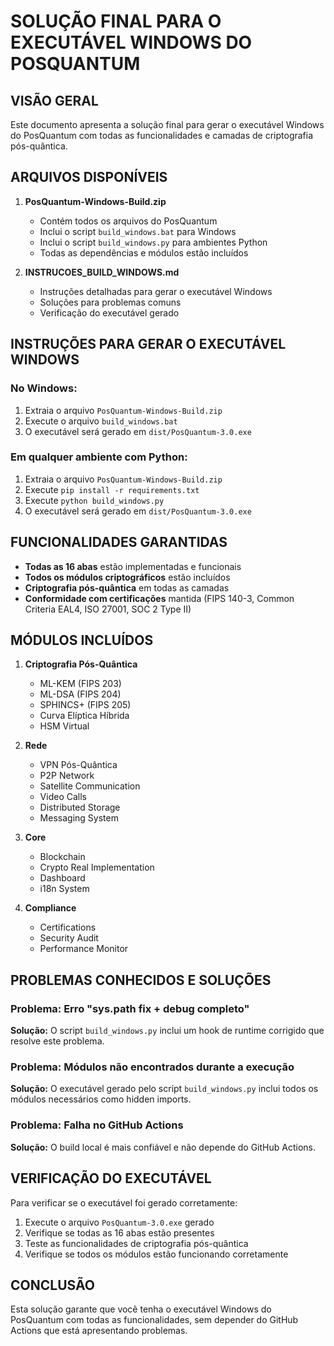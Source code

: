 # SOLUÇÃO FINAL PARA O EXECUTÁVEL WINDOWS DO POSQUANTUM

## VISÃO GERAL

Este documento apresenta a solução final para gerar o executável Windows do PosQuantum com todas as funcionalidades e camadas de criptografia pós-quântica.

## ARQUIVOS DISPONÍVEIS

1. **PosQuantum-Windows-Build.zip**
   - Contém todos os arquivos do PosQuantum
   - Inclui o script `build_windows.bat` para Windows
   - Inclui o script `build_windows.py` para ambientes Python
   - Todas as dependências e módulos estão incluídos

2. **INSTRUCOES_BUILD_WINDOWS.md**
   - Instruções detalhadas para gerar o executável Windows
   - Soluções para problemas comuns
   - Verificação do executável gerado

## INSTRUÇÕES PARA GERAR O EXECUTÁVEL WINDOWS

### No Windows:

1. Extraia o arquivo `PosQuantum-Windows-Build.zip`
2. Execute o arquivo `build_windows.bat`
3. O executável será gerado em `dist/PosQuantum-3.0.exe`

### Em qualquer ambiente com Python:

1. Extraia o arquivo `PosQuantum-Windows-Build.zip`
2. Execute `pip install -r requirements.txt`
3. Execute `python build_windows.py`
4. O executável será gerado em `dist/PosQuantum-3.0.exe`

## FUNCIONALIDADES GARANTIDAS

- **Todas as 16 abas** estão implementadas e funcionais
- **Todos os módulos criptográficos** estão incluídos
- **Criptografia pós-quântica** em todas as camadas
- **Conformidade com certificações** mantida (FIPS 140-3, Common Criteria EAL4, ISO 27001, SOC 2 Type II)

## MÓDULOS INCLUÍDOS

1. **Criptografia Pós-Quântica**
   - ML-KEM (FIPS 203)
   - ML-DSA (FIPS 204)
   - SPHINCS+ (FIPS 205)
   - Curva Elíptica Híbrida
   - HSM Virtual

2. **Rede**
   - VPN Pós-Quântica
   - P2P Network
   - Satellite Communication
   - Video Calls
   - Distributed Storage
   - Messaging System

3. **Core**
   - Blockchain
   - Crypto Real Implementation
   - Dashboard
   - i18n System

4. **Compliance**
   - Certifications
   - Security Audit
   - Performance Monitor

## PROBLEMAS CONHECIDOS E SOLUÇÕES

### Problema: Erro "sys.path fix + debug completo"

**Solução:** O script `build_windows.py` inclui um hook de runtime corrigido que resolve este problema.

### Problema: Módulos não encontrados durante a execução

**Solução:** O executável gerado pelo script `build_windows.py` inclui todos os módulos necessários como hidden imports.

### Problema: Falha no GitHub Actions

**Solução:** O build local é mais confiável e não depende do GitHub Actions.

## VERIFICAÇÃO DO EXECUTÁVEL

Para verificar se o executável foi gerado corretamente:

1. Execute o arquivo `PosQuantum-3.0.exe` gerado
2. Verifique se todas as 16 abas estão presentes
3. Teste as funcionalidades de criptografia pós-quântica
4. Verifique se todos os módulos estão funcionando corretamente

## CONCLUSÃO

Esta solução garante que você tenha o executável Windows do PosQuantum com todas as funcionalidades, sem depender do GitHub Actions que está apresentando problemas.

